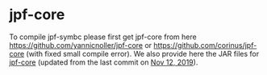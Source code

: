 # jpf-core

To compile jpf-symbc please first get jpf-core from here https://github.com/yannicnoller/jpf-core or https://github.com/corinus/jpf-core (with fixed small compile error).
We also provide here the JAR files for [jpf-core](https://github.com/javapathfinder/jpf-core) (updated from the last commit on [Nov 12, 2019](https://github.com/javapathfinder/jpf-core/tree/26e11d1de726c19ba8ae10551e048ec0823aabc6)).
